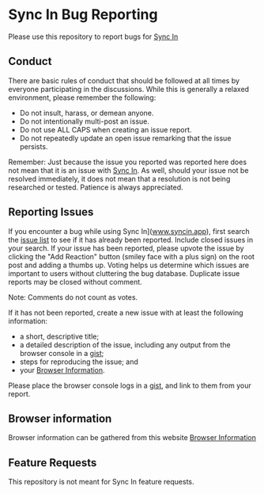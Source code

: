  
Sync In Bug Reporting
==============

Please use this repository to report bugs for [Sync In](www.syncin.app)


Conduct
-------

There are basic rules of conduct that should be followed at all times by everyone participating in the discussions.  While this is generally a relaxed environment, please remember the following:

- Do not insult, harass, or demean anyone.
- Do not intentionally multi-post an issue.
- Do not use ALL CAPS when creating an issue report.
- Do not repeatedly update an open issue remarking that the issue persists.

Remember: Just because the issue you reported was reported here does not mean that it is an issue with [Sync In](www.syncin.app).  As well, should your issue not be resolved immediately, it does not mean that a resolution is not being researched or tested.  Patience is always appreciated.

Reporting Issues
----------------

If you encounter a bug while using Sync In](www.syncin.app), first search the [issue list](https://github.com/aparekh5/sync-in-bug-reporting/issues) to see if it has already been reported. Include closed issues in your search. If your issue has been reported, please upvote the issue by clicking the "Add Reaction" button (smiley face with a plus sign) on the root post and adding a thumbs up. Voting helps us determine which issues are important to users without cluttering the bug database. Duplicate issue reports may be closed without comment.

Note: Comments do not count as votes.

If it has not been reported, create a new issue with at least the following information:
- a short, descriptive title;
- a detailed description of the issue, including any output from the browser console in a [gist](https://gist.github.com);
- steps for reproducing the issue; and
- your [Browser Information](http://www.bbc.co.uk/accessibility/guides/which_browser.shtml).

Please place the browser console logs in a [gist](https://gist.github.com), and link to them from your report.

Browser information
-------------------

Browser information can be gathered from this website [Browser Information](http://www.bbc.co.uk/accessibility/guides/which_browser.shtml)


Feature Requests
-------------------

This repository is not meant for Sync In feature requests.